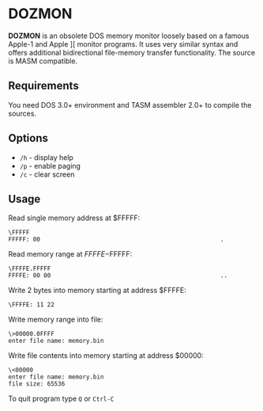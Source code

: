 # DOZMON 

**DOZMON** is an obsolete DOS memory monitor loosely based on a famous Apple-1 and Apple ][ monitor programs. It uses very similar syntax and offers additional bidirectional file-memory transfer functionality. The source is MASM compatible.

## Requirements

You need DOS 3.0+ environment and TASM assembler 2.0+ to compile the sources.

## Options

- `/h` - display help
- `/p` - enable paging
- `/c` - clear screen

## Usage

Read single memory address at $FFFFF:
 
```
\FFFFF
FFFFF: 00                                                   .
```

Read memory range at $FFFFE-$FFFFF:
```
\FFFFE.FFFFF
FFFFE: 00 00                                                ..
```

Write 2 bytes into memory starting at address $FFFFE:
```
\FFFFE: 11 22
```

Write memory range into file:
```
\>00000.0FFFF
enter file name: memory.bin
```

Write file contents into memory starting at address $00000:
```
\<00000
enter file name: memory.bin
file size: 65536
```

To quit program type `Q` or `Ctrl-C`
